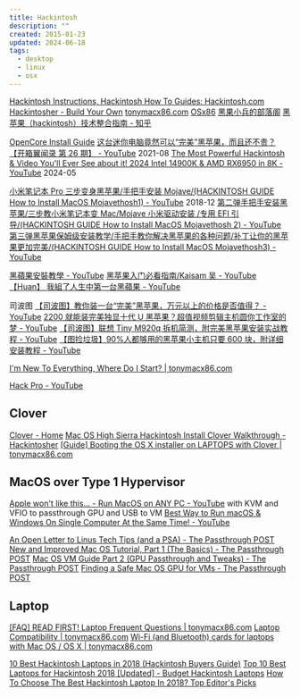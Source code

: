 ```yaml
---
title: Hackintosh
description: ""
created: 2015-01-23
updated: 2024-06-18
tags:
  - desktop
  - linux
  - osx
---
```


[Hackintosh Instructions, Hackintosh How To Guides: Hackintosh.com](http://www.hackintosh.com/)
[Hackintosher - Build Your Own](https://hackintosher.com/)
[tonymacx86.com](http://www.tonymacx86.com/)
[OSx86](http://wiki.osx86project.org/wiki/index.php/Main_Page)
[黑果小兵的部落阁](https://blog.daliansky.net/)
[黑苹果（hackintosh）技术整合指南 - 知乎](https://zhuanlan.zhihu.com/p/59202039)

[OpenCore Install Guide](https://dortania.github.io/OpenCore-Install-Guide/)
[这台迷你电脑竟然可以“完美”黑苹果，而且还不贵？【开箱翼闻录 第 26 期】 - YouTube](https://www.youtube.com/watch?v=d1olPsGzfGo) 2021-08
[The Most Powerful Hackintosh & Video You'll Ever See about it! 2024 Intel 14900K & AMD RX6950 in 8K - YouTube](https://www.youtube.com/watch?v=EujghQXF9Go) 2024-05

[小米笔记本 Pro 三步变身黑苹果/手把手安装 Mojave/(HACKINTOSH GUIDE How to Install MacOS Mojavethosh1) - YouTube](https://www.youtube.com/watch?v=6Ef_ktXA6_s) 2018-12
[第二弹手把手安装黑苹果/三步教小米笔记本变 Mac/Mojave 小米驱动安装 /专用 EFI 引导/(HACKINTOSH GUIDE How to Install MacOS Mojavethosh 2) - YouTube](https://www.youtube.com/watch?v=M0GqNuJvvj8)
[第三弹黑苹果保姆级安装教学/手把手教你解决黑苹果的各种问题/补丁让你的黑苹果更加完美/(HACKINTOSH GUIDE How to Install MacOS Mojavethosh3) - YouTube](https://www.youtube.com/watch?v=C47jJD879SE)

[黑蘋果安裝教學 - YouTube](https://www.youtube.com/playlist?list=PL0DjVqdYfD5x7wbxiU0NK0coievRMV6m_)
[黑苹果入门必看指南/Kaisam 吴 - YouTube](https://www.youtube.com/playlist?list=PL0S-cr-cd0sl5JNjvAj7f6VMwL66bFTbz)
[【Huan】 我組了人生中第一台黑蘋果 - YouTube](https://www.youtube.com/watch?v=RRQT9qZeu6g)

司波图
[【司波图】教你装一台“完美”黑苹果，万元以上的价格是否值得？ - YouTube](https://www.youtube.com/watch?v=m9MneUwOuk0)
[2200 就能装完美独显十代 U 黑苹果？超值视频剪辑主机圆你工作室的梦 - YouTube](https://www.youtube.com/watch?v=RXI5lNQrQoU)
[【司波图】联想 Tiny M920q 拆机简测，附完美黑苹果安装实战教程 - YouTube](https://www.youtube.com/watch?v=aktkKppp1MA)
[【图捡垃圾】90%人都够用的黑苹果小主机只要 600 块，附详细安装教程 - YouTube](https://www.youtube.com/watch?v=EN0pD_6pf8o)

[I'm New To Everything, Where Do I Start? | tonymacx86.com](https://www.tonymacx86.com/threads/im-new-to-everything-where-do-i-start.104542/)

[Hack Pro - YouTube](https://www.youtube.com/playlist?list=PL8mG-RkN2uTwt-f57H_iZsiLjdzmPPSMF)

## Clover

[Clover - Home](https://clover-wiki.zetam.org/home)
[Mac OS High Sierra Hackintosh Install Clover Walkthrough - Hackintosher](https://hackintosher.com/guides/macos-high-sierra-hackintosh-install-clover-walkthrough/)
[[Guide] Booting the OS X installer on LAPTOPS with Clover | tonymacx86.com](https://www.tonymacx86.com/threads/guide-booting-the-os-x-installer-on-laptops-with-clover.148093/)

## MacOS over Type 1 Hypervisor

[Apple won't like this... - Run MacOS on ANY PC - YouTube](https://www.youtube.com/watch?v=ATnpEOo3GJA) with KVM and VFIO to passthrough GPU and USB to VM
[Best Way to Run macOS & Windows On Single Computer At the Same Time! - YouTube](https://www.youtube.com/watch?v=jdYyfoZcgJI)

[An Open Letter to Linus Tech Tips (and a PSA) - The Passthrough POST](https://passthroughpo.st/an-open-letter-to-linus-tech-tips-and-a-psa/)
[New and Improved Mac OS Tutorial, Part 1 (The Basics) - The Passthrough POST](https://passthroughpo.st/new-and-improved-mac-os-tutorial-part-1-the-basics/)
[Mac OS VM Guide Part 2 (GPU Passthrough and Tweaks) - The Passthrough POST](https://passthroughpo.st/mac-os-vm-guide-part-2-gpu-passthrough-and-tweaks/)
[Finding a Safe Mac OS GPU for VMs - The Passthrough POST](https://passthroughpo.st/finding-a-safe-mac-os-gpu-for-vms/)

## Laptop

[[FAQ] READ FIRST! Laptop Frequent Questions | tonymacx86.com](https://www.tonymacx86.com/threads/faq-read-first-laptop-frequent-questions.164990/)
[Laptop Compatibility | tonymacx86.com](https://www.tonymacx86.com/threads/laptop-compatibility.106791/)
[Wi-Fi (and Bluetooth) cards for laptops with Mac OS / OS X | tonymacx86.com](https://www.tonymacx86.com/threads/wi-fi-and-bluetooth-cards-for-laptops-with-mac-os-os-x.97099/)

[10 Best Hackintosh Laptops in 2018 (Hackintosh Buyers Guide)](https://protechlists.com/hackintosh-laptops/)
[Top 10 Best Laptops for Hackintosh 2018 [Updated] - Budget Hackintosh Laptops](https://blazinglist.com/top-10-best-laptops-hackintosh-2015/)
[How To Choose The Best Hackintosh Laptop In 2018? Top Editor's Picks](https://lappiemag.com/best-laptop/best-hackintosh-laptop)
